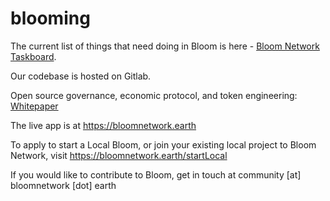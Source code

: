 # blooming

The current list of things that need doing in Bloom is here - [Bloom Network Taskboard](https://bloom-open-taskboard.notion.site/7e807c4258384f208c9f274ad89e54d2?v=678c717165874438a9d73977b2609b08).

Our codebase is hosted on Gitlab.

Open source governance, economic protocol, and token engineering: [Whitepaper](https://drive.google.com/file/d/1xZFoS7EHlmPfnAKAOHdbK0FTHBMSrItO/view?usp=sharing)

The live app is at https://bloomnetwork.earth

To apply to start a Local Bloom, or join your existing local project to Bloom Network, visit https://bloomnetwork.earth/startLocal

If you would like to contribute to Bloom, get in touch at community [at] bloomnetwork [dot] earth
